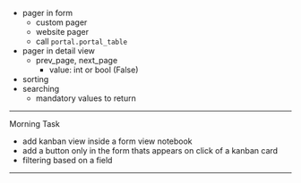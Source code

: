 
- pager in form
	- custom pager
	- website pager
	- call `portal.portal_table`
- pager in detail view
	- prev_page, next_page
		- value: int or bool (False)
- sorting
- searching
	- mandatory values to return
--- 
Morning Task
- add kanban view inside a form view notebook
- add a button only in the form thats appears on click of a kanban card
- filtering based on a field
---
